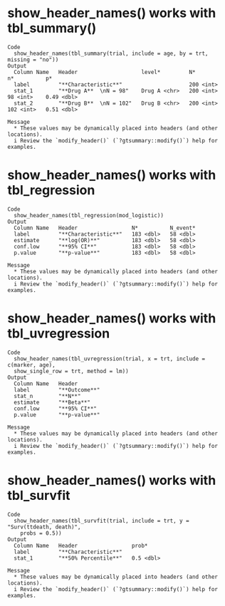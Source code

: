 # show_header_names() works with tbl_summary()

    Code
      show_header_names(tbl_summary(trial, include = age, by = trt, missing = "no"))
    Output
      Column Name   Header                    level*         N*          n*          p*            
      label         "**Characteristic**"                     200 <int>                             
      stat_1        "**Drug A**  \nN = 98"    Drug A <chr>   200 <int>   98 <int>    0.49 <dbl>    
      stat_2        "**Drug B**  \nN = 102"   Drug B <chr>   200 <int>   102 <int>   0.51 <dbl>    
      
    Message
      * These values may be dynamically placed into headers (and other locations).
      i Review the `modify_header()` (`?gtsummary::modify()`) help for examples.

# show_header_names() works with tbl_regression

    Code
      show_header_names(tbl_regression(mod_logistic))
    Output
      Column Name   Header                 N*          N_event*    
      label         "**Characteristic**"   183 <dbl>   58 <dbl>    
      estimate      "**log(OR)**"          183 <dbl>   58 <dbl>    
      conf.low      "**95% CI**"           183 <dbl>   58 <dbl>    
      p.value       "**p-value**"          183 <dbl>   58 <dbl>    
      
    Message
      * These values may be dynamically placed into headers (and other locations).
      i Review the `modify_header()` (`?gtsummary::modify()`) help for examples.

# show_header_names() works with tbl_uvregression

    Code
      show_header_names(tbl_uvregression(trial, x = trt, include = c(marker, age),
      show_single_row = trt, method = lm))
    Output
      Column Name   Header           
      label         "**Outcome**"    
      stat_n        "**N**"          
      estimate      "**Beta**"       
      conf.low      "**95% CI**"     
      p.value       "**p-value**"    
      
    Message
      * These values may be dynamically placed into headers (and other locations).
      i Review the `modify_header()` (`?gtsummary::modify()`) help for examples.

# show_header_names() works with tbl_survfit

    Code
      show_header_names(tbl_survfit(trial, include = trt, y = "Surv(ttdeath, death)",
        probs = 0.5))
    Output
      Column Name   Header                 prob*        
      label         "**Characteristic**"                
      stat_1        "**50% Percentile**"   0.5 <dbl>    
      
    Message
      * These values may be dynamically placed into headers (and other locations).
      i Review the `modify_header()` (`?gtsummary::modify()`) help for examples.

